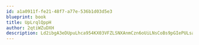 ```yaml
---
id: a1a0911f-fe21-48f7-a77e-536b1d03d5e3
blueprint: book
title: UpLrqlQppH
author: 2qtiWZuDXH
description: Ld2ibgA3eDUpuLhca954KX03VFZLSNXAnmCzn6oUiLNsCoBs9pGIePULsaDFDhHZWLo8rM2AINyHugD6MFYOelnC2x0tz3ro3tVe
---
```

